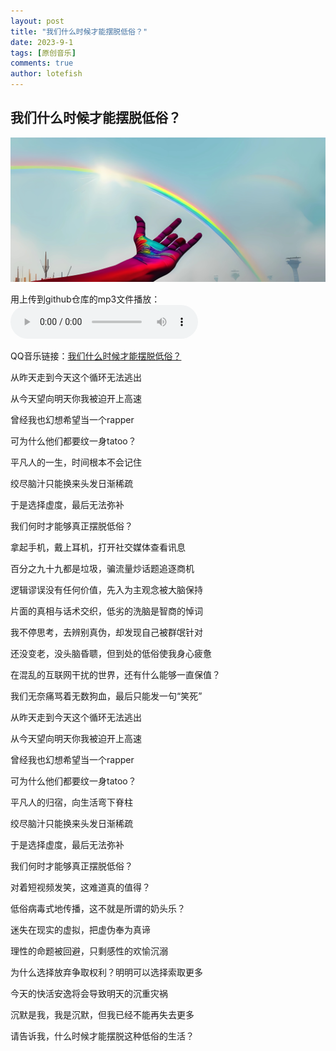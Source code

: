 ```yaml
---
layout: post
title: "我们什么时候才能摆脱低俗？"
date: 2023-9-1
tags: [原创音乐]
comments: true
author: lotefish
---
```


## 我们什么时候才能摆脱低俗？

![cover](https://github.com/lotefish/lotefish.github.io/raw/main/assets/when_will_we_get_rid_of_lust/cover.jpg)

用上传到github仓库的mp3文件播放：
<audio controls>
  <source src="https://github.com/lotefish/lotefish.github.io/raw/main/assets/when_will_we_get_rid_of_lust/when_will_we_get_rid_of_lust.mp3" type="audio/mp3">
</audio>

QQ音乐链接：[我们什么时候才能摆脱低俗？](https://c6.y.qq.com/base/fcgi-bin/u?__=tb2wSn08wOCq)

从昨天走到今天这个循环无法逃出

从今天望向明天你我被迫开上高速

曾经我也幻想希望当一个rapper

可为什么他们都要纹一身tatoo？

平凡人的一生，时间根本不会记住

绞尽脑汁只能换来头发日渐稀疏

于是选择虚度，最后无法弥补

我们何时才能够真正摆脱低俗？

拿起手机，戴上耳机，打开社交媒体查看讯息

百分之九十九都是垃圾，骗流量炒话题追逐商机

逻辑谬误没有任何价值，先入为主观念被大脑保持

片面的真相与话术交织，低劣的洗脑是智商的悼词

我不停思考，去辨别真伪，却发现自己被群氓针对

还没变老，没头脑昏聩，但到处的低俗使我身心疲惫

在混乱的互联网干扰的世界，还有什么能够一直保值？

我们无奈痛骂着无数狗血，最后只能发一句“笑死”

从昨天走到今天这个循环无法逃出

从今天望向明天你我被迫开上高速

曾经我也幻想希望当一个rapper

可为什么他们都要纹一身tatoo？

平凡人的归宿，向生活弯下脊柱

绞尽脑汁只能换来头发日渐稀疏

于是选择虚度，最后无法弥补

我们何时才能够真正摆脱低俗？

对着短视频发笑，这难道真的值得？

低俗病毒式地传播，这不就是所谓的奶头乐？

迷失在现实的虚拟，把虚伪奉为真谛

理性的命题被回避，只剩感性的欢愉沉溺

为什么选择放弃争取权利？明明可以选择索取更多

今天的快活安逸将会导致明天的沉重灾祸

沉默是我，我是沉默，但我已经不能再失去更多

请告诉我，什么时候才能摆脱这种低俗的生活？
